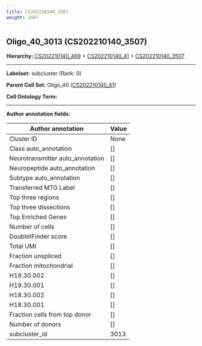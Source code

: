 ```yaml
---
title: CS202210140_3507
weight: 3507
---
```

## Oligo_40_3013 (CS202210140_3507)
<b>Hierarchy: </b>
[CS202210140_469](cell_sets/CS202210140_469.md) >
[CS202210140_41](cell_sets/CS202210140_41.md) >
[CS202210140_3507](cell_sets/CS202210140_3507.md)

---


**Labelset:** subcluster (Rank: 0)

**Parent Cell Set:** Oligo_40 ([CS202210140_41](cell_sets/CS202210140_41.md))



**Cell Ontology Term:** 

[MARKER GENES.]: #


---

[TRANSFERRED ANNOTATIONS.]: #


[AUTHOR ANNOTATION FIELDS.]: #


**Author annotation fields:**

| Author annotation | Value |
|-------------------|-------|
|Cluster ID|None|
|Class auto_annotation|[]|
|Neurotransmitter auto_annotation|[]|
|Neuropeptide auto_annotation|[]|
|Subtype auto_annotation|[]|
|Transferred MTG Label|[]|
|Top three regions|[]|
|Top three dissections|[]|
|Top Enriched Genes|[]|
|Number of cells|[]|
|DoubletFinder score|[]|
|Total UMI|[]|
|Fraction unspliced|[]|
|Fraction mitochondrial|[]|
|H19.30.002|[]|
|H19.30.001|[]|
|H18.30.002|[]|
|H18.30.001|[]|
|Fraction cells from top donor|[]|
|Number of donors|[]|
|subcluster_id|3013|

